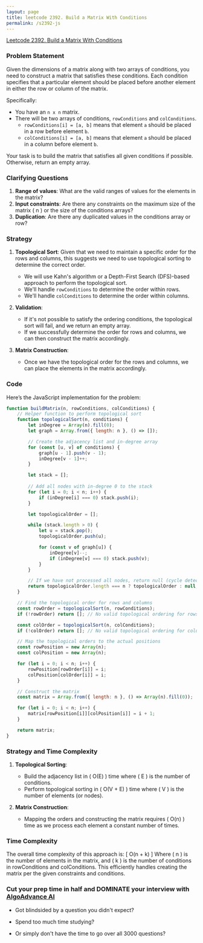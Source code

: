 ```yaml
---
layout: page
title: leetcode 2392. Build a Matrix With Conditions
permalink: /s2392-js
---
```

[Leetcode 2392. Build a Matrix With Conditions](https://algoadvance.github.io/algoadvance/l2392)
### Problem Statement

Given the dimensions of a matrix along with two arrays of conditions, you need to construct a matrix that satisfies these conditions. Each condition specifies that a particular element should be placed before another element in either the row or column of the matrix.

Specifically:
- You have an `n x n` matrix.
- There will be two arrays of conditions, `rowConditions` and `colConditions`.
  - `rowConditions[i] = [a, b]` means that element `a` should be placed in a row before element `b`.
  - `colConditions[i] = [a, b]` means that element `a` should be placed in a column before element `b`.

Your task is to build the matrix that satisfies all given conditions if possible. Otherwise, return an empty array.

### Clarifying Questions
1. **Range of values**: What are the valid ranges of values for the elements in the matrix?
2. **Input constraints**: Are there any constraints on the maximum size of the matrix \( n \) or the size of the conditions arrays?
3. **Duplication**: Are there any duplicated values in the conditions array or row?

### Strategy

1. **Topological Sort**: Given that we need to maintain a specific order for the rows and columns, this suggests we need to use topological sorting to determine the correct order.
   - We will use Kahn's algorithm or a Depth-First Search (DFS)-based approach to perform the topological sort.
   - We'll handle `rowConditions` to determine the order within rows.
   - We'll handle `colConditions` to determine the order within columns.

2. **Validation**: 
   - If it's not possible to satisfy the ordering conditions, the topological sort will fail, and we return an empty array.
   - If we successfully determine the order for rows and columns, we can then construct the matrix accordingly.

3. **Matrix Construction**:
   - Once we have the topological order for the rows and columns, we can place the elements in the matrix accordingly.

### Code

Here’s the JavaScript implementation for the problem:

```javascript
function buildMatrix(n, rowConditions, colConditions) {
    // Helper function to perform topological sort
    function topologicalSort(n, conditions) {
        let inDegree = Array(n).fill(0);
        let graph = Array.from({ length: n }, () => []);

        // Create the adjacency list and in-degree array
        for (const [u, v] of conditions) {
            graph[u - 1].push(v - 1);
            inDegree[v - 1]++;
        }

        let stack = [];
        
        // Add all nodes with in-degree 0 to the stack
        for (let i = 0; i < n; i++) {
            if (inDegree[i] === 0) stack.push(i);
        }

        let topologicalOrder = [];

        while (stack.length > 0) {
            let u = stack.pop();
            topologicalOrder.push(u);

            for (const v of graph[u]) {
                inDegree[v]--;
                if (inDegree[v] === 0) stack.push(v);
            }
        }

        // If we have not processed all nodes, return null (cycle detected)
        return topologicalOrder.length === n ? topologicalOrder : null;
    }

    // Find the topological order for rows and columns
    const rowOrder = topologicalSort(n, rowConditions);
    if (!rowOrder) return []; // No valid topological ordering for rows

    const colOrder = topologicalSort(n, colConditions);
    if (!colOrder) return []; // No valid topological ordering for columns

    // Map the topological orders to the actual positions
    const rowPosition = new Array(n);
    const colPosition = new Array(n);

    for (let i = 0; i < n; i++) {
        rowPosition[rowOrder[i]] = i;
        colPosition[colOrder[i]] = i;
    }

    // Construct the matrix
    const matrix = Array.from({ length: n }, () => Array(n).fill(0));

    for (let i = 0; i < n; i++) {
        matrix[rowPosition[i]][colPosition[i]] = i + 1;
    }

    return matrix;
}
```

### Strategy and Time Complexity

1. **Topological Sorting**:
   - Build the adjacency list in \( O(E) \) time where \( E \) is the number of conditions.
   - Perform topological sorting in \( O(V + E) \) time where \( V \) is the number of elements (or nodes).

2. **Matrix Construction**:
   - Mapping the orders and constructing the matrix requires \( O(n) \) time as we process each element a constant number of times.

### Time Complexity

The overall time complexity of this approach is:
\[ O(n + k) \]
Where \( n \) is the number of elements in the matrix, and \( k \) is the number of conditions in rowConditions and colConditions. This efficiently handles creating the matrix per the given constraints and conditions.


### Cut your prep time in half and DOMINATE your interview with [AlgoAdvance AI](https://algoAdvance.com)

- Got blindsided by a question you didn't expect?

- Spend too much time studying?

- Or simply don't have the time to go over all 3000 questions?

